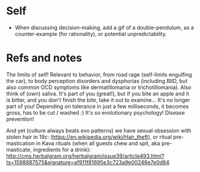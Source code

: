 # Self

* When discussing decision-making, add a gif of a double-pendulum, as a counter-example (for rationality), or potential unpredictability.

# Refs and notes

The limits of self! Relevant to behavior, from road rage (self-limits engulfing the car), to body perception disorders and dysphorias (including BIID, but also common OCD symptoms like dermatillomania or trichotillomania). Also think of (own) saliva. It's part of you (great!), but if you bite an apple and it is bitter, and you don't finish the bite, take it out to examine... It's no longer part of you! Depending on tolerance in just a few milliseconds, it becomes gross, has to be cut / washed :) It's so evolutionary psychology! Disease prevention! 

And yet (culture always beats evo patterns) we have sexual obsession with stolen hair in 19c: (https://en.wikipedia.org/wiki/Hair_theft), or ritual pre-mastication in Kava rituals (when all guests chew and spit, aka pre-masticate, ingredients for a drink): 
http://cms.herbalgram.org/herbalgram/issue39/article493.html?ts=1598887575&signature=af911f81695e3c723a9e00248e7e0d64